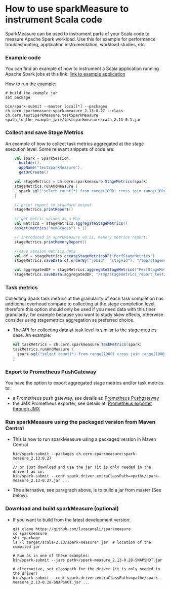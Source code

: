 # How to use sparkMeasure to instrument Scala code

SparkMeasure can be used to instrument parts of your Scala code to measure Apache Spark workload.
Use this for example for performance troubleshooting, application instrumentation, workload studies, etc.

### Example code

You can find an example of how to instrument a Scala application running Apache Spark jobs at this link:
[link to example application](../examples/testSparkMeasureScala)

How to run the example:
 ```
# build the example jar
sbt package

bin/spark-submit --master local[*] --packages ch.cern.sparkmeasure:spark-measure_2.13:0.27 --class ch.cern.testSparkMeasure.testSparkMeasure <path_to_the_example_jar>/testsparkmeasurescala_2.13-0.1.jar
 ```

### Collect and save Stage Metrics
An example of how to collect task metrics aggregated at the stage execution level.
Some relevant snippets of code are:
 ```scala
     val spark = SparkSession.
       builder().
       appName("testSparkMeasure").
       getOrCreate()

     val stageMetrics = ch.cern.sparkmeasure.StageMetrics(spark)
     stageMetrics.runAndMeasure {
       spark.sql("select count(*) from range(1000) cross join range(1000) cross join range(1000)").show()
     }

     // print report to standard output
     stageMetrics.printReport()

     // get metric values as a Map
     val metrics = stageMetrics.aggregateStageMetrics()
     assert(metrics("numStages") > 1)

     // Introduced in sparkMeasure v0.21, memory metrics report:
     stageMetrics.printMemoryReport()

     //save session metrics data
     val df = stageMetrics.createStageMetricsDF("PerfStageMetrics")
     stageMetrics.saveData(df.orderBy("jobId", "stageId"), "/tmp/stagemetrics_test1")

     val aggregatedDF = stageMetrics.aggregateStageMetrics("PerfStageMetrics")
     stageMetrics.saveData(aggregatedDF, "/tmp/stagemetrics_report_test2")
```

### Task metrics
Collecting Spark task metrics at the granularity of each task completion has additional overhead
compare to collecting at the stage completion level, therefore this option should only be used if you need data with this finer granularity, for example because you want
to study skew effects, otherwise consider using stagemetrics aggregation as preferred choice.

- The API for collecting data at task level is similar to the stage metrics case.
  An example:
    ```scala
    val taskMetrics = ch.cern.sparkmeasure.TaskMetrics(spark)
    taskMetrics.runAndMeasure {
      spark.sql("select count(*) from range(1000) cross join range(1000) cross join range(1000)").show()
    }
    ```

### Export to Prometheus PushGateway

You have the option to export aggregated stage metrics and/or task metrics to:
- a Prometheus push gateway, see details at: [Prometheus Pushgateway](Prometheus.md)
- the JMX Prometheus exporter, see details at: [Prometheus exporter through JMX](Prometheus_through_JMX.md)

### Run sparkMeasure using the packaged version from Maven Central

- This is how to run sparkMeasure using a packaged version in Maven Central
    ```
    bin/spark-submit --packages ch.cern.sparkmeasure:spark-measure_2.13:0.27

    // or just download and use the jar (it is only needed in the driver) as in:
    bin/spark-submit --conf spark.driver.extraClassPath=<path>/spark-measure_2.13-0.27.jar ...
   ```
- The alternative, see paragraph above, is to build a jar from master (See below).

### Download and build sparkMeasure (optional)

- If you want to build from the latest development version:
   ```
   git clone https://github.com/lucacanali/sparkmeasure
   cd sparkmeasure
   sbt +package
   ls -l target/scala-2.13/spark-measure*.jar  # location of the compiled jar

   # Run as in one of these examples:
   bin/spark-submit --jars path>/spark-measure_2.13-0.28-SNAPSHOT.jar

   # alternative, set classpath for the driver (it is only needed in the driver)
   bin/spark-submit --conf spark.driver.extraClassPath=<path>/spark-measure_2.13-0.28-SNAPSHOT.jar ...
   ```
